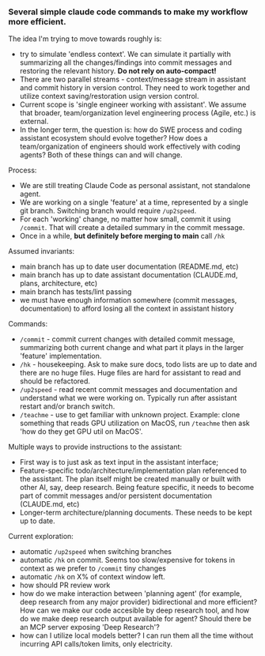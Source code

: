 ### Several simple claude code commands to make my workflow more efficient.

The idea I'm trying to move towards roughly is:
 - try to simulate 'endless context'. We can simulate it partially with summarizing all the changes/findings into commit messages and restoring the relevant history. **Do not rely on auto-compact!**
 - There are two parallel streams - context/message stream in assistant and commit history in version control. They need to work together and utilize context saving/restoration usign version control.
 - Current scope is 'single engineer working with assistant'. We assume that broader, team/organization level engineering process (Agile, etc.) is external. 
 - In the longer term, the question is: how do SWE process and coding assistant ecosystem should evolve together? How does a team/organization of engineers should work effectively with coding agents? Both of these things can and will change.

Process:
 - We are still treating Claude Code as personal assistant, not standalone agent.
 - We are working on a single 'feature' at a time, represented by a single git branch. Switching branch would require `/up2speed`.
 - For each 'working' change, no matter how small, commit it using `/commit`. That will create a detailed summary in the commit message.
 - Once in a while, **but definitely before merging to main** call `/hk`

Assumed invariants:
 - main branch has up to date user documentation (README.md, etc)
 - main branch has up to date assistant documentation (CLAUDE.md, plans, architecture, etc)
 - main branch has tests/lint passing
 - we must have enough information somewhere (commit messages, documentation) to afford losing all the context in assistant history 

Commands:
 - `/commit`   - commit current changes with detailed commit message, summarizing both current change and what part it plays in the larger 'feature' implementation.
 - `/hk`       - housekeeping. Ask to make sure docs, todo lists are up to date and there are no huge files. Huge files are hard for assistant to read and should be refactored.
 - `/up2speed` - read recent commit messages and documentation and understand what we were working on. Typically run after assistant restart and/or branch switch.
 - `/teachme`  - use to get familiar with unknown project. Example: clone something that reads GPU utilization on MacOS, run `/teachme` then ask 'how do they get GPU util on MacOS'.

Multiple ways to provide instructions to the assistant:
 - First way is to just ask as text input in the assistant interface;
 - Feature-specific todo/architecture/implementation plan referenced to the assistant. The plan itself might be created manually or built with other AI, say, deep research. Being feature specific, it needs to become part of commit messages and/or persistent documentation (CLAUDE.md, etc)
 - Longer-term architecture/planning documents. These needs to be kept up to date.

Current exploration:
 - automatic `/up2speed` when switching branches
 - automatic `/hk` on commit. Seems too slow/expensive for tokens in context as we prefer to `/commit` tiny changes
 - automatic `/hk` on X% of context window left.
 - how should PR review work
 - how do we make interaction between 'planning agent' (for example, deep research from any major provider) bidirectional and more efficient? How can we make our code accesible by deep research tool, and how do we make deep research output available for agent? Should there be an MCP server exposing 'Deep Research'?
 - how can I utilize local models better? I can run them all the time without incurring API calls/token limits, only electricity.
